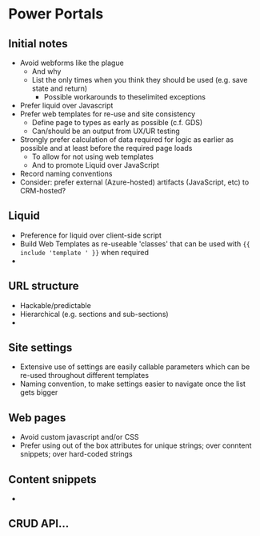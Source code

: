 # Power Portals

## Initial notes

- Avoid webforms like the plague
  - And why
  - List the only times when you think they should be used (e.g. save state and return)
    - Possible workarounds to theselimited exceptions
- Prefer liquid over Javascript
- Prefer web templates for re-use and site consistency
	- Define page to types as early as possible (c.f. GDS)
    - Can/should be an output from UX/UR testing
- Strongly prefer calculation of data required for logic as earlier as possible and at least before the required page loads
	- To allow for not using web templates
	- And to promote Liquid over JavaScript
- Record naming conventions
- Consider: prefer external (Azure-hosted) artifacts (JavaScript, etc) to CRM-hosted?

## Liquid

- Preference for liquid over client-side script
- Build Web Templates as re-useable 'classes' that can be used with `{{ include 'template ' }}` when required
- 

## URL structure

- Hackable/predictable
- Hierarchical (e.g. sections and sub-sections)
- 

## Site settings

- Extensive use of settings are easily callable parameters which can be re-used throughout different templates
- Naming convention, to make settings easier to navigate once the list gets bigger

## Web pages

- Avoid custom javascript and/or CSS 
- Prefer using out of the box attributes for unique strings; over conntent snippets; over hard-coded strings

## Content snippets

- 

## CRUD API...